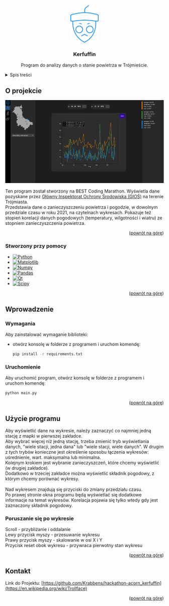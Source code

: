 <!-- Improved compatibility of back to top link: See: https://github.com/othneildrew/Best-README-Template/pull/73 -->
<a name="readme-top"></a>
<!--
*** Thanks for checking out the Best-README-Template. If you have a suggestion
*** that would make this better, please fork the repo and create a pull request
*** or simply open an issue with the tag "enhancement".
*** Don't forget to give the project a star!
*** Thanks again! Now go create something AMAZING! :D
-->



<!-- PROJECT LOGO -->
<br />
<div align="center">
  <a href="https://github.com/Krabbens/hackathon-acorn_kerfuffin">
    <img src="img/logobig.png" alt="Logo" width="90" height="121">
  </a>

<h3 align="center">Kerfuffin</h3>

  <p align="center">
    Program do analizy danych o stanie powietrza w Trójmieście.
    <br />
  </p>
</div>



<!-- TABLE OF CONTENTS -->
<details>
  <summary>Spis treści</summary>
  <ol>
    <li>
      <a href="#about-the-project">O projekcie</a>
      <ul>
        <li><a href="#built-with">Stworzony przy pomocy</a></li>
      </ul>
    </li>
    <li>
      <a href="#getting-started">Wprowadzenie</a>
      <ul>
        <li><a href="#prerequisites">Wymagania</a></li>
        <li><a href="#installation">Uruchomienie</a></li>
      </ul>
    </li>
    <li>
      <a href="#usage">Użycie programu</a>
      <ul>
        <li><a href="#chart">Poruszanie się po wykresie</a></li>
      </ul>
    </li>
    <li><a href="#contact">Kontakt</a></li>
  </ol>
</details>


<a name="about-the-project"></a>
<!-- ABOUT THE PROJECT -->
## O projekcie


<img src="img/screenshot_1.png" alt="Keref" width="830">

Ten program został stworzony na BEST Coding Marathon. Wyświetla dane pozyskane przez [Główny Inspektorat Ochrony
Środowiska (GIOŚ)](https://powietrze.gios.gov.pl/pjp/archives) na terenie Trójmiasta.
<br/>
Przedstawia dane o zanieczyszczeniu powietrza i pogodzie, w dowolnym przedziale czasu w roku 2021, na czytelnach wykresach.
Pokazuje też stopień korelacji danych pogodowych (temperatury, wilgotności i wiatru) ze stopniem zanieczyszczenia powietrza.


<p align="right">(<a href="#readme-top">powrót na górę</a>)</p>


<a name="built-with"></a>
### Stworzony przy pomocy

* [![Python][Python.org]][Python-url]
* [![Matplotlib][Matplotlib.org]][Matplotlib-url]
* [![Numpy][Numpy.org]][Numpy-url]
* [![Pandas][Pandas.org]][Pandas-url]
* [![Qt][Qt.io]][Qt-url]
* [![Scipy][Scipy.org]][Scipy-url]

<p align="right">(<a href="#readme-top">powrót na górę</a>)</p>


<a name="getting-started"></a>
<!-- GETTING STARTED -->
## Wprowadzenie


<a name="prerequisites"></a>
### Wymagania

Aby zainstalować wymaganie biblioteki:
* otwórz konsolę w folderze z programem i uruchom komendę:
  ```sh
  pip install -r requirements.txt
  ```
  
<a name="installation"></a>
### Uruchomienie

Aby uruchomić program, otwórz konsolę w folderze z programem i uruchom komendę:
  ```sh
  python main.py
  ```


<p align="right">(<a href="#readme-top">powrót na górę</a>)</p>



<a name="usage"></a>
<!-- USAGE EXAMPLES -->
## Użycie programu

Aby wyświetlić dane na wykresie, należy zaznaczyć co najmniej jedną stację z mapki w pierwszej zakładce.
<br/>
Aby wybrać więcej niż jedną stację, trzeba zmienić tryb wyświetlania danych, "wiele stacji, jedna dana" lub "wiele stacji, wiele danych".
W drugim z tych trybów konieczne jest określenie sposobu łączenia wykresów: uśrednienie, wart. maksymalna lub minimalna.
<br/>
Kolejnym krokiem jest wybranie zanieczyszczeń, które chcemy wyświetlić (w drugiej zakładce).
<br/>
Dodatkowo w trzeciej zakładce można wyświetlić składnik pogodowy, z którym chcemy porównać wykresy. 
<br/><br/>
Nad wykresem znajdują się przyciski do zmiany przedziału czasu.
<br/>
Po prawej stronie okna programu będą wyświetlać się dodatkowe informacje na temat wykresów. Korelacja pojawia się tylko wtedy gdy jest zaznaczony składnik pogodowy.
<br/>

<a name="chart"></a>
### Poruszanie się po wykresie

Scroll - przybliżanie i oddalanie <br/>
Lewy przycisk myszy - przesuwanie wykresu <br/>
Prawy przycisk myszy - skalowanie w osi X i Y <br/>
Przycisk reset obok wykresu - przywraca pierwotny stan wykresu <br/>

<p align="right">(<a href="#readme-top">powrót na górę</a>)</p>



<a name="contact"></a>
<!-- CONTACT -->
## Kontakt

Link do Projektu: [https://github.com/Krabbens/hackathon-acorn_kerfuffin](https://en.wikipedia.org/wiki/Trollface)

<p align="right">(<a href="#readme-top">powrót na górę</a>)</p>




<!-- MARKDOWN LINKS & IMAGES -->
<!-- https://www.markdownguide.org/basic-syntax/#reference-style-links -->

[Python.org]: https://img.shields.io/badge/python-3670A0?style=for-the-badge&logo=python&logoColor=ffdd54
[Python-url]: https://www.python.org/
[Matplotlib.org]: https://img.shields.io/badge/Matplotlib-%23ffffff.svg?style=for-the-badge&logo=Matplotlib&logoColor=black
[Matplotlib-url]: https://matplotlib.org/
[Numpy.org]: https://img.shields.io/badge/numpy-%23013243.svg?style=for-the-badge&logo=numpy&logoColor=white
[Numpy-url]: https://numpy.org/
[Pandas.org]: https://img.shields.io/badge/pandas-%23150458.svg?style=for-the-badge&logo=pandas&logoColor=white
[Pandas-url]: https://pandas.pydata.org/
[Qt.io]: https://img.shields.io/badge/Qt-%23217346.svg?style=for-the-badge&logo=Qt&logoColor=white
[Qt-url]: https://www.qt.io/
[Scipy.org]: https://img.shields.io/badge/SciPy-%230C55A5.svg?style=for-the-badge&logo=scipy&logoColor=%white
[Scipy-url]: https://scipy.org/
